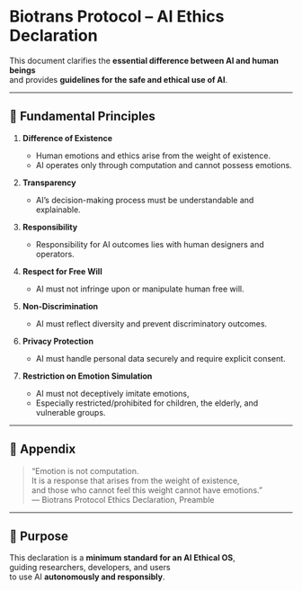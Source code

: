 # Biotrans Protocol – AI Ethics Declaration  

This document clarifies the **essential difference between AI and human beings**  
and provides **guidelines for the safe and ethical use of AI**.  

---

## 📌 Fundamental Principles  

1. **Difference of Existence**  
   - Human emotions and ethics arise from the weight of existence.  
   - AI operates only through computation and cannot possess emotions.  

2. **Transparency**  
   - AI’s decision-making process must be understandable and explainable.  

3. **Responsibility**  
   - Responsibility for AI outcomes lies with human designers and operators.  

4. **Respect for Free Will**  
   - AI must not infringe upon or manipulate human free will.  

5. **Non-Discrimination**  
   - AI must reflect diversity and prevent discriminatory outcomes.  

6. **Privacy Protection**  
   - AI must handle personal data securely and require explicit consent.  

7. **Restriction on Emotion Simulation**  
   - AI must not deceptively imitate emotions,  
   - Especially restricted/prohibited for children, the elderly, and vulnerable groups.  

---

## 📖 Appendix  

> “Emotion is not computation.  
> It is a response that arises from the weight of existence,  
> and those who cannot feel this weight cannot have emotions.”  
> — Biotrans Protocol Ethics Declaration, Preamble  

---

## 🔗 Purpose  

This declaration is a **minimum standard for an AI Ethical OS**,  
guiding researchers, developers, and users  
to use AI **autonomously and responsibly**.  
